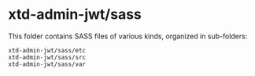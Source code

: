 # xtd-admin-jwt/sass

This folder contains SASS files of various kinds, organized in sub-folders:

    xtd-admin-jwt/sass/etc
    xtd-admin-jwt/sass/src
    xtd-admin-jwt/sass/var

